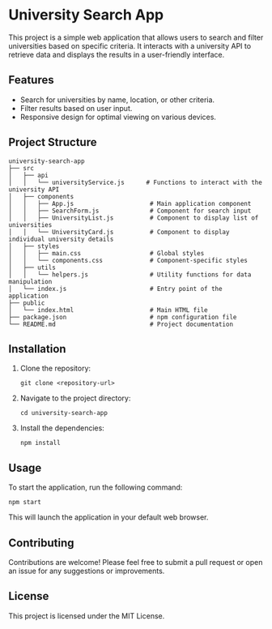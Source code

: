 # University Search App

This project is a simple web application that allows users to search and filter universities based on specific criteria. It interacts with a university API to retrieve data and displays the results in a user-friendly interface.

## Features

- Search for universities by name, location, or other criteria.
- Filter results based on user input.
- Responsive design for optimal viewing on various devices.

## Project Structure

```
university-search-app
├── src
│   ├── api
│   │   └── universityService.js      # Functions to interact with the university API
│   ├── components
│   │   ├── App.js                     # Main application component
│   │   ├── SearchForm.js              # Component for search input
│   │   ├── UniversityList.js          # Component to display list of universities
│   │   └── UniversityCard.js          # Component to display individual university details
│   ├── styles
│   │   ├── main.css                   # Global styles
│   │   └── components.css             # Component-specific styles
│   ├── utils
│   │   └── helpers.js                 # Utility functions for data manipulation
│   └── index.js                       # Entry point of the application
├── public
│   └── index.html                     # Main HTML file
├── package.json                       # npm configuration file
└── README.md                          # Project documentation
```

## Installation

1. Clone the repository:
   ```
   git clone <repository-url>
   ```
2. Navigate to the project directory:
   ```
   cd university-search-app
   ```
3. Install the dependencies:
   ```
   npm install
   ```

## Usage

To start the application, run the following command:
```
npm start
```
This will launch the application in your default web browser.

## Contributing

Contributions are welcome! Please feel free to submit a pull request or open an issue for any suggestions or improvements.

## License

This project is licensed under the MIT License.